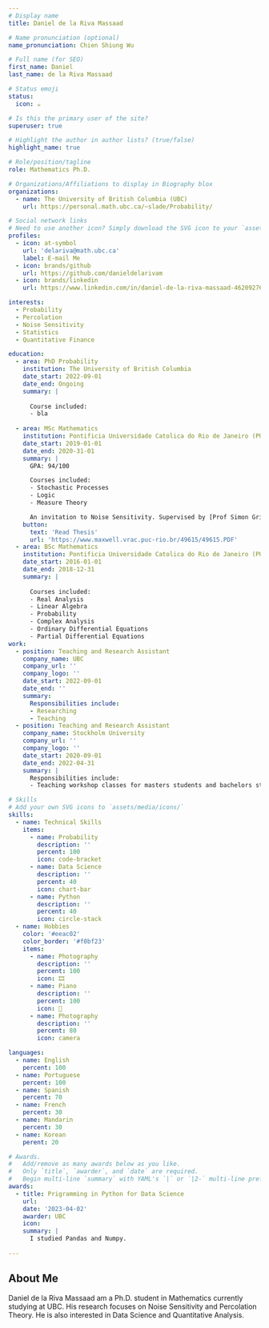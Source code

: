 ```yaml
---
# Display name
title: Daniel de la Riva Massaad

# Name pronunciation (optional)
name_pronunciation: Chien Shiung Wu

# Full name (for SEO)
first_name: Daniel
last_name: de la Riva Massaad

# Status emoji
status: 
  icon: ☕️

# Is this the primary user of the site?
superuser: true

# Highlight the author in author lists? (true/false)
highlight_name: true

# Role/position/tagline
role: Mathematics Ph.D.

# Organizations/Affiliations to display in Biography blox
organizations:
  - name: The University of British Columbia (UBC)
    url: https://personal.math.ubc.ca/~slade/Probability/

# Social network links
# Need to use another icon? Simply download the SVG icon to your `assets/media/icons/` folder.
profiles:
  - icon: at-symbol
    url: 'delariva@math.ubc.ca'
    label: E-mail Me
  - icon: brands/github
    url: https://github.com/danieldelarivam
  - icon: brands/linkedin
    url: https://www.linkedin.com/in/daniel-de-la-riva-massaad-46209276?utm_source=share&utm_campaign=share_via&utm_content=profile&utm_medium=ios_app

interests:
  - Probability
  - Percolation
  - Noise Sensitivity
  - Statistics
  - Quantitative Finance

education:
  - area: PhD Probability
    institution: The University of British Columbia
    date_start: 2022-09-01
    date_end: Ongoing
    summary: |
      
      Course included:
      - bla
   
  - area: MSc Mathematics
    institution: Pontificia Universidade Catolica do Rio de Janeiro (PUC-RIO)
    date_start: 2019-01-01
    date_end: 2020-31-01
    summary: |
      GPA: 94/100

      Courses included:
      - Stochastic Processes
      - Logic
      - Measure Theory

      An invitation to Noise Sensitivity. Supervised by [Prof Simon Griffiths](https://www.maxwell.vrac.puc-rio.br/49615/49615.PDF). 
    button:
      text: 'Read Thesis'
      url: 'https://www.maxwell.vrac.puc-rio.br/49615/49615.PDF'
  - area: BSc Mathematics
    institution: Pontificia Universidade Catolica do Rio de Janeiro (PUC-RIO)
    date_start: 2016-01-01
    date_end: 2018-12-31
    summary: |
      
      Courses included:
      - Real Analysis
      - Linear Algebra
      - Probability
      - Complex Analysis
      - Ordinary Differential Equations
      - Partial Differential Equations
work:
  - position: Teaching and Research Assistant 
    company_name: UBC
    company_url: ''
    company_logo: ''
    date_start: 2022-09-01
    date_end: ''
    summary: 
      Responsibilities include:
      - Researching
      - Teaching
  - position: Teaching and Research Assistant
    company_name: Stockholm University
    company_url: ''
    company_logo: ''
    date_start: 2020-09-01
    date_end: 2022-04-31
    summary: |
      Responsibilities include:
      - Teaching workshop classes for masters students and bachelors students

# Skills
# Add your own SVG icons to `assets/media/icons/`
skills:
  - name: Technical Skills
    items:
      - name: Probability
        description: ''
        percent: 100
        icon: code-bracket
      - name: Data Science
        description: ''
        percent: 40
        icon: chart-bar
      - name: Python
        description: ''
        percent: 40
        icon: circle-stack
  - name: Hobbies
    color: '#eeac02'
    color_border: '#f0bf23'
    items:
      - name: Photography
        description: ''
        percent: 100
        icon: 🎞
      - name: Piano
        description: ''
        percent: 100
        icon: 🎹
      - name: Photography
        description: ''
        percent: 80
        icon: camera

languages:
  - name: English
    percent: 100
  - name: Portuguese
    percent: 100
  - name: Spanish
    percent: 70
  - name: French
    percent: 30
  - name: Mandarin
    percent: 30
  - name: Korean
    perent: 20

# Awards.
#   Add/remove as many awards below as you like.
#   Only `title`, `awarder`, and `date` are required.
#   Begin multi-line `summary` with YAML's `|` or `|2-` multi-line prefix and indent 2 spaces below.
awards:
  - title: Prigramming in Python for Data Science
    url: 
    date: '2023-04-02'
    awarder: UBC
    icon: 
    summary: |
      I studied Pandas and Numpy.
  
---
```


## About Me

Daniel de la Riva Massaad am a Ph.D. student in Mathematics currently studying at UBC. His research focuses on Noise Sensitivity and Percolation Theory. He is also interested in Data Science and Quantitative Analysis.
